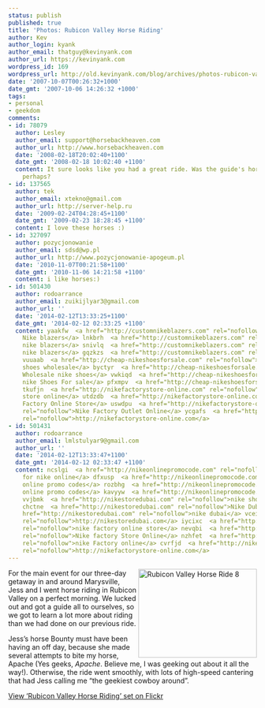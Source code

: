 ```yaml
---
status: publish
published: true
title: 'Photos: Rubicon Valley Horse Riding'
author: Kev
author_login: kyank
author_email: thatguy@kevinyank.com
author_url: https://kevinyank.com
wordpress_id: 169
wordpress_url: http://old.kevinyank.com/blog/archives/photos-rubicon-valley-horse-riding
date: '2007-10-07T00:26:32+1000'
date_gmt: '2007-10-06 14:26:32 +1000'
tags:
- personal
- geekdom
comments:
- id: 78079
  author: Lesley
  author_email: support@horsebackheaven.com
  author_url: http://www.horsebackheaven.com
  date: '2008-02-18T20:02:40+1100'
  date_gmt: '2008-02-18 10:02:40 +1100'
  content: It sure looks like you had a great ride. Was the guide's horse Comanche
    perhaps?
- id: 137565
  author: tek
  author_email: xtekno@gmail.com
  author_url: http://server-help.ru
  date: '2009-02-24T04:28:45+1100'
  date_gmt: '2009-02-23 18:28:45 +1100'
  content: I love these horses :)
- id: 327097
  author: pozycjonowanie
  author_email: sdsd@wp.pl
  author_url: http://www.pozycjonowanie-apogeum.pl
  date: '2010-11-07T00:21:58+1100'
  date_gmt: '2010-11-06 14:21:58 +1100'
  content: i like horses:)
- id: 501430
  author: rodoarrance
  author_email: zuikijlyar3@gmail.com
  author_url: ''
  date: '2014-02-12T13:33:25+1100'
  date_gmt: '2014-02-12 02:33:25 +1100'
  content: yaakfw  <a href="http://customnikeblazers.com" rel="nofollow">customize
    Nike blazers</a> lnkbrh  <a href="http://customnikeblazers.com" rel="nofollow">customize
    nike blazers</a> snivlq  <a href="http://customnikeblazers.com" rel="nofollow">customised
    nike blazers</a> gqzkzs  <a href="http://customnikeblazers.com" rel="nofollow">http://customnikeblazers.com</a>
    vuuaab  <a href="http://cheap-nikeshoesforsale.com" rel="nofollow">cheap nike
    shoes wholesale</a> byctyr  <a href="http://cheap-nikeshoesforsale.com" rel="nofollow">cheap
    Wholesale nike shoes</a> vwkiqd  <a href="http://cheap-nikeshoesforsale.com" rel="nofollow">Cheap
    nike Shoes For sale</a> pfxmpv  <a href="http://cheap-nikeshoesforsale.com" rel="nofollow">http://cheap-nikeshoesforsale.com</a>
    tkufjn  <a href="http://nikefactorystore-online.com" rel="nofollow">nike factory
    store online</a> utdzdb  <a href="http://nikefactorystore-online.com" rel="nofollow">Nike
    Factory Online Store</a> uswdpu  <a href="http://nikefactorystore-online.com"
    rel="nofollow">Nike Factory Outlet Online</a> ycgafs  <a href="http://nikefactorystore-online.com"
    rel="nofollow">http://nikefactorystore-online.com</a>
- id: 501431
  author: rodoarrance
  author_email: lmlstulyar9@gmail.com
  author_url: ''
  date: '2014-02-12T13:33:47+1100'
  date_gmt: '2014-02-12 02:33:47 +1100'
  content: ncslgi  <a href="http://nikeonlinepromocode.com" rel="nofollow">promo code
    for nike online</a> dfxusp  <a href="http://nikeonlinepromocode.com" rel="nofollow">nike
    online promo codes</a> rozbhg  <a href="http://nikeonlinepromocode.com" rel="nofollow">nike
    online promo codes</a> kavyyw  <a href="http://nikeonlinepromocode.com" rel="nofollow">http://nikeonlinepromocode.com</a>
    vvjbmk  <a href="http://nikestoredubai.com" rel="nofollow">nike shoes dubai</a>
    chctne  <a href="http://nikestoredubai.com" rel="nofollow">Nike Dubai</a> ppwqku  <a
    href="http://nikestoredubai.com" rel="nofollow">nike dubai</a> vceipg  <a href="http://nikestoredubai.com"
    rel="nofollow">http://nikestoredubai.com</a> iycixc  <a href="http://nikefactorystore-online.com"
    rel="nofollow">nike factory online store</a> nevqbi  <a href="http://nikefactorystore-online.com"
    rel="nofollow">Nike factory Store Online</a> nzhfet  <a href="http://nikefactorystore-online.com"
    rel="nofollow">nike Factory online</a> cvrfjd  <a href="http://nikefactorystore-online.com"
    rel="nofollow">http://nikefactorystore-online.com</a>
---
```

<div><a href="https://www.flickr.com/photos/sentience/sets/72157602289450365/" title="View ‘Rubicon Valley Horse Riding’ set on Flickr"><img src="https://farm3.static.flickr.com/2084/1497400602_2d3d3abd51_m.jpg" width="240" height="180" alt="Rubicon Valley Horse Ride 8" align="right" /></a></div>
<p>For the main event for our three-day getaway in and around Marysville, Jess and I went horse riding in Rubicon Valley on a perfect morning. We lucked out and got a guide all to ourselves, so we got to learn a lot more about riding than we had done on our previous ride.</p>
<p>Jess’s horse Bounty must have been having an off day, because she made several attempts to bite my horse, Apache (Yes geeks, <em>Apache</em>. Believe me, I was geeking out about it all the way!). Otherwise, the ride went smoothly, with lots of high-speed cantering that had Jess calling me “the geekiest cowboy around”.</p>
<p><a href="https://www.flickr.com/photos/sentience/sets/72157602289450365/">View ‘Rubicon Valley Horse Riding’ set on Flickr</a></p>
